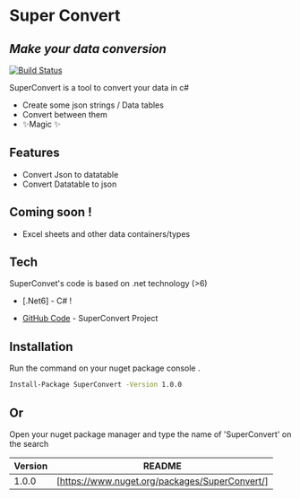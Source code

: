 # Super Convert
## _Make your data conversion_

[![Build Status](https://travis-ci.org/joemccann/dillinger.svg?branch=master)](https://github.com/esamelzain/SuperConvert)

SuperConvert is a tool to convert your data in c#
- Create some json strings / Data tables
- Convert between them
- ✨Magic ✨

## Features

- Convert Json to datatable
- Convert Datatable to json

## Coming soon !

- Excel sheets and other data containers/types

## Tech

SuperConvet's code is based on .net technology (>6)

- [.Net6] - C# !

- [GitHub Code](https://github.com/esamelzain/SuperConvert) - SuperConvert Project

## Installation


Run the command on your nuget package console .

```sh
Install-Package SuperConvert -Version 1.0.0
```
## Or 

Open your nuget package manager and type the name of 'SuperConvert' on the search

| Version | README |
| ------  | ------ |
| 1.0.0 | [https://www.nuget.org/packages/SuperConvert/]|
